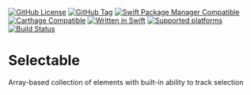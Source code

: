 [![GitHub License](https://img.shields.io/github/license/XCEssentials/Selectable.svg?longCache=true)](LICENSE)
[![GitHub Tag](https://img.shields.io/github/tag/XCEssentials/Selectable.svg?longCache=true)](https://github.com/XCEssentials/Selectable/tags)
[![Swift Package Manager Compatible](https://img.shields.io/badge/SPM-compatible-brightgreen.svg?longCache=true)](Package.swift)
[![Carthage Compatible](https://img.shields.io/badge/Carthage-compatible-brightgreen.svg?longCache=true)](https://github.com/Carthage/Carthage)
[![Written in Swift](https://img.shields.io/badge/Swift-5.0-orange.svg?longCache=true)](https://swift.org)
[![Supported platforms](https://img.shields.io/badge/platforms-macOS%20%7C%20iOS%20%7C%20tvOS%20%7C%20watchOS%20%7C%20Linux-blue.svg?longCache=true)](Package.swift)
[![Build Status](https://travis-ci.com/XCEssentials/Selectable.svg?branch=master)](https://travis-ci.com/XCEssentials/Selectable)

# Selectable

Array-based collection of elements with built-in ability to track selection

